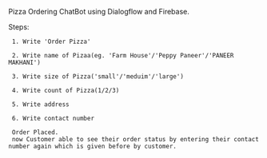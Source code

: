 Pizza Ordering ChatBot using Dialogflow and Firebase.


 Steps:
    
     1. Write 'Order Pizza' 
    
     2. Write name of Pizaa(eg. 'Farm House'/'Peppy Paneer'/'PANEER MAKHANI') 
    
     3. Write size of Pizza('small'/'meduim'/'large')
    
     4. Write count of Pizza(1/2/3)
     
     5. Write address 
    
     6. Write contact number
    
     Order Placed.
     now Customer able to see their order status by entering their contact number again which is given before by customer.
     
     
    
    

     
     
  
